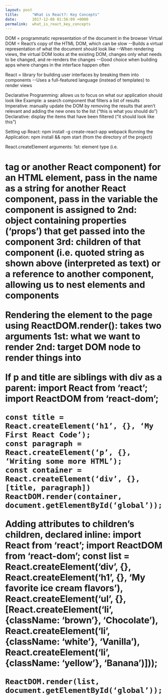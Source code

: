 ```yaml
---
layout: post
title:      "What is React?: Key Concepts"
date:       2017-12-08 01:56:09 +0000
permalink:  what_is_react_key_concepts
---
```



DOM = programmatic representation of the document in the browser
Virtual DOM = React’s copy of the HTML DOM, which can be slow
       --Builds a virtual representation of what the document should look like
       --When rendering views, the virtual DOM looks at the existing DOM, changes only what needs            to be changed, and re-renders the changes
       --Good choice when building apps where changes in the interface happen often

React = library for building user interfaces by breaking them into components
       --Uses a full-featured language (instead of templates) to render views

Declarative Programming: allows us to focus on what our application should look like
Example: a search component that filters a list of results
Imperative: manually update the DOM by removing the results that aren’t	relevant and              adding the new ones to the list (“this is what you should do”)
Declarative: display the items that have been filtered (“it should look like this”)

Setting up React: npm install -g create-react-app webpack
Running the Application: npm install && npm start (from the directory of the project)

React.createElement arguments:
1st: element type (i.e. <h1> tag or another React component)
	for an HTML element, pass in the name as a string
	for another React component, pass in the variable the component is assigned to
2nd: object containing properties (‘props’) that get passed into the component
3rd: children of that component (i.e. quoted string as shown above (interpreted as text) or a reference to another component, allowing us to nest elements and components

Rendering the element to the page using ReactDOM.render(): takes two arguments
1st: what we want to render         2nd: target DOM node to render things into

If p and title are siblings with div as a parent:
	import React from ‘react’;
	import ReactDOM from ‘react-dom’;

	const title = React.createElement(‘h1’, {}, ‘My First React Code’);
	const paragraph = React.createElement(‘p’, {}, ‘Writing some more HTML’);
	const container = React.createElement(‘div’, {}, [title, paragraph])
	ReactDOM.render(container, document.getElementById(‘global’));

Adding attributes to children’s children, declared inline:
	import React from ‘react’;
	import ReactDOM from ‘react-dom’;
	const list = React.createElement(‘div’, {}, 
		React.createElement(‘h1’, {}, ‘My favorite ice cream flavors’),
		React.createElement(‘ul’, {}, 
			[React.createElement(‘li’, {className: ‘brown’}, ‘Chocolate’),
		 	 React.createElement(‘li’, {className: ‘white’}, ‘Vanilla’),
			 React.createElement(‘li’, {className: ‘yellow’}, ‘Banana’)]));

	ReactDOM.render(list, document.getElementById(‘global’));
		
